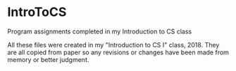 # IntroToCS
Program assignments completed in my Introduction to CS class

All these files were created in my "Introduction to CS I" class, 2018. They are all copied from paper so any revisions or changes have been made from memory or better judgment.
